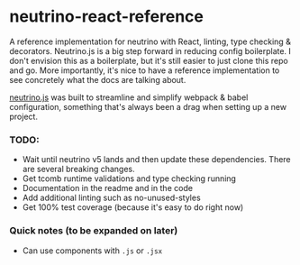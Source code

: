 # neutrino-react-reference
A reference implementation for neutrino with React, linting, type checking & decorators. Neutrino.js is a big step forward in reducing config boilerplate. I don't envision this as a boilerplate, but it's still easier to just clone this repo and go. More importantly, it's nice to have a reference implementation to see concretely what the docs are talking about.


[neutrino.js](https://neutrino.js.org) was built to streamline and simplify webpack & babel configuration, something that's always been a drag when setting up a new project.


### TODO:
* Wait until neutrino v5 lands and then update these dependencies. There are several breaking changes.
* Get tcomb runtime validations and type checking running
* Documentation in the readme and in the code
* Add additional linting such as no-unused-styles
* Get 100% test coverage (because it's easy to do right now)


### Quick notes (to be expanded on later)
* Can use components with `.js` or `.jsx`
